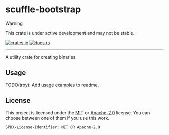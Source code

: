 # scuffle-bootstrap

> [!WARNING]  
> This crate is under active development and may not be stable.

 [![crates.io](https://img.shields.io/crates/v/scuffle-bootstrap.svg)](https://crates.io/crates/scuffle-bootstrap) [![docs.rs](https://img.shields.io/docsrs/scuffle-bootstrap)](https://docs.rs/scuffle-bootstrap)

---

A utility crate for creating binaries.

## Usage

TODO(troy): Add usage examples to readme.

## License

This project is licensed under the [MIT](./LICENSE.MIT) or [Apache-2.0](./LICENSE.Apache-2.0) license.
You can choose between one of them if you use this work.

`SPDX-License-Identifier: MIT OR Apache-2.0`
